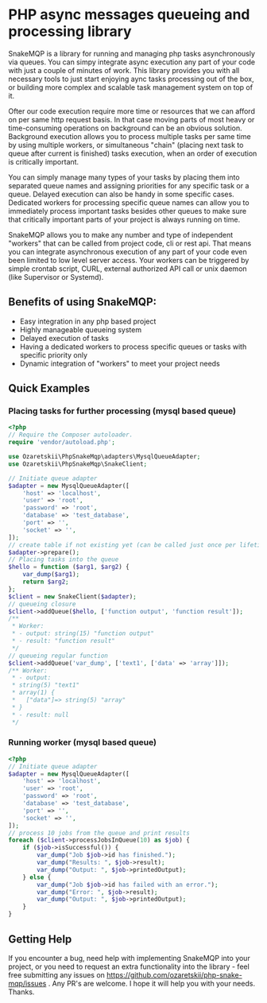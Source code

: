 # PHP async messages queueing and processing library

SnakeMQP is a library for running and managing php tasks asynchronously via queues.
You can simpy integrate async execution any part of your code
with just a couple of minutes of work. This library provides
you with all necessary tools to just start enjoying aync tasks processing
out of the box, or building more complex and scalable task management system
on top of it.

Ofter our code execution require more time or resources
that we can afford on per same http request basis.
In that case moving parts of most heavy or time-consuming
operations on background can be an obvious solution. Background
execution allows you to process multiple tasks per same time by using multiple workers,
or simultaneous "chain" (placing next task to queue after current is finished) tasks execution, when an order of execution is critically important.

You can simply manage many types of your tasks by placing
them into separated queue names and assigning priorities for any specific task or a queue.
Delayed execution can also be handy in some specific cases. Dedicated workers for processing
specific queue names can allow you to immediately process important tasks
besides other queues to make sure that critically important parts of your project is always running on time.

SnakeMQP allows you to make any number and type of independent "workers" 
that can be called from project code, cli or rest api. That means you can
integrate asynchronous execution of any part of your code even been limited to low level server access.
Your workers can be triggered by simple crontab script, CURL, external authorized API call or unix daemon (like Supervisor or Systemd).

## Benefits of using SnakeMQP:
- Easy integration in any php based project
- Highly manageable queueing system
- Delayed execution of tasks
- Having a dedicated workers to process specific queues or tasks with specific priority only
- Dynamic integration of "workers" to meet your project needs

## Quick Examples

### Placing tasks for further processing (mysql based queue)
```php
<?php
// Require the Composer autoloader.
require 'vendor/autoload.php';

use Ozaretskii\PhpSnakeMqp\adapters\MysqlQueueAdapter;
use Ozaretskii\PhpSnakeMqp\SnakeClient;

// Initiate queue adapter
$adapter = new MysqlQueueAdapter([
    'host' => 'localhost',
    'user' => 'root',
    'password' => 'root',
    'database' => 'test_database',
    'port' => '',
    'socket' => '',
]);
// create table if not existing yet (can be called just once per lifetime).
$adapter->prepare();
// Placing tasks into the queue
$hello = function ($arg1, $arg2) {
    var_dump($arg1);
    return $arg2;
};
$client = new SnakeClient($adapter);
// queueing closure
$client->addQueue($hello, ['function output', 'function result']);
/**
 * Worker:
 * - output: string(15) "function output"
 * - result: "function result"
 */
// queueing regular function
$client->addQueue('var_dump', ['text1', ['data' => 'array']]);
/** Worker:
 * - output: 
 * string(5) "text1"
 * array(1) {
 *   ["data"]=> string(5) "array"
 * } 
 * - result: null
 */
```

### Running worker (mysql based queue)
```php
<?php
// Initiate queue adapter
$adapter = new MysqlQueueAdapter([
    'host' => 'localhost',
    'user' => 'root',
    'password' => 'root',
    'database' => 'test_database',
    'port' => '',
    'socket' => '',
]);
// process 10 jobs from the queue and print results
foreach ($client->processJobsInQueue(10) as $job) {
    if ($job->isSuccessful()) {
        var_dump("Job $job->id has finished.");
        var_dump("Results: ", $job->result);
        var_dump("Output: ", $job->printedOutput);
    } else {
        var_dump("Job $job->id has failed with an error.");
        var_dump("Error: ", $job->result);
        var_dump("Output: ", $job->printedOutput);
    }
}
```

## Getting Help

If you encounter a bug, need help with implementing SnakeMQP into your project,
or you need to request an extra functionality into the library - 
feel free submitting any issues on https://github.com/ozaretskii/php-snake-mqp/issues
. Any PR's are welcome. I hope it will help you with your needs. Thanks.
